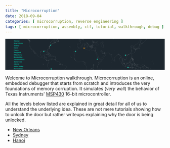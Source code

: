 ```yaml
---
title: "Microcorruption"
date: 2018-09-04
categories: [ microcorruption, reverse engineering ]
tags: [ microcorruption, assembly, ctf, tutorial, walkthrough, debug ]
---
```

![microcorruption](/images/microcorruption-index.png)

Welcome to Microcorruption walkthrough. Microcorruption is an online, embedded debugger that starts from scratch and introduces the very foundations of memory corruption. It simulates (*very well*) the behavior of Texas Instruments' [MSP430](http://www.ti.com/microcontrollers/msp430-ultra-low-power-mcus/overview.html) 16-bit microcontroller.

All the levels below listed are explained in great detail for all of us to understand the underlying idea. These are not mere tutorials showing how to unlock the door but rather writeups explaining why the door is being unlocked.

* [New Orleans](/microcorruption/new-orleans)
* [Sydney]()
* [Hanoi]()

